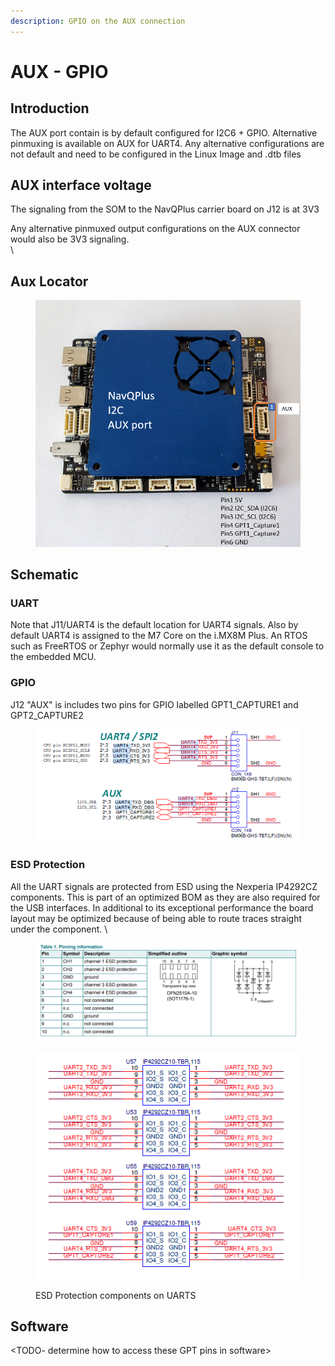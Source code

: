 ```yaml
---
description: GPIO on the AUX connection
---
```


# AUX - GPIO

## Introduction

The AUX port contain is by default configured for I2C6 + GPIO. Alternative pinmuxing is available on AUX for UART4. Any alternative configurations are not default and need to be configured in the Linux Image and .dtb files

## AUX interface voltage

The signaling from the SOM to the NavQPlus carrier board on J12 is at 3V3&#x20;

Any alternative pinmuxed output configurations on the AUX connector would also be 3V3 signaling. \
\


## Aux Locator

<figure><img src="../../../.gitbook/assets/image (15).png" alt=""><figcaption></figcaption></figure>



## Schematic

### UART

Note that J11/UART4 is the default location for UART4 signals. Also by default UART4 is assigned to the M7 Core on the i.MX8M Plus. An RTOS such as FreeRTOS or Zephyr would normally use it as the default console to the embedded MCU.

### GPIO

J12 "AUX" is includes two pins for GPIO labelled GPT1\_CAPTURE1 and GPT2\_CAPTURE2

<figure><img src="../../../.gitbook/assets/image (12).png" alt=""><figcaption></figcaption></figure>

### ESD Protection

All the UART signals are protected from ESD using the Nexperia IP4292CZ components. This is part of an optimized BOM as they are also required for the USB interfaces. In additional to its exceptional performance the board layout may be optimized because of being able to route traces straight under the component. \


<figure><img src="../../../.gitbook/assets/image (2) (3).png" alt=""><figcaption></figcaption></figure>

<figure><img src="../../../.gitbook/assets/image (1) (3).png" alt=""><figcaption><p>ESD Protection components on UARTS</p></figcaption></figure>

## Software

\<TODO- determine how to access these GPT pins in software>&#x20;



##
